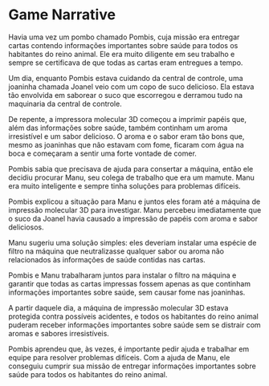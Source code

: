 # Game Narrative

Havia uma vez um pombo chamado Pombis, cuja missão era entregar cartas contendo informações importantes sobre saúde para todos os habitantes do reino animal. Ele era muito diligente em seu trabalho e sempre se certificava de que todas as cartas eram entregues a tempo.

Um dia, enquanto Pombis estava cuidando da central de controle, uma joaninha chamada Joanel veio com um copo de suco delicioso. Ela estava tão envolvida em saborear o suco que escorregou e derramou tudo na maquinaria da central de controle.

De repente, a impressora molecular 3D começou a imprimir papéis que, além das informações sobre saúde, também continham um aroma irresistível e um sabor delicioso. O aroma e o sabor eram tão bons que, mesmo as joaninhas que não estavam com fome, ficaram com água na boca e começaram a sentir uma forte vontade de comer.

Pombis sabia que precisava de ajuda para consertar a máquina, então ele decidiu procurar Manu, seu colega de trabalho que era um mamute. Manu era muito inteligente e sempre tinha soluções para problemas difíceis.

Pombis explicou a situação para Manu e juntos eles foram até a máquina de impressão molecular 3D para investigar. Manu percebeu imediatamente que o suco da Joanel havia causado a impressão de papéis com aroma e sabor deliciosos.

Manu sugeriu uma solução simples: eles deveriam instalar uma espécie de filtro na máquina que neutralizasse qualquer sabor ou aroma não relacionados às informações de saúde contidas nas cartas.

Pombis e Manu trabalharam juntos para instalar o filtro na máquina e garantir que todas as cartas impressas fossem apenas as que continham informações importantes sobre saúde, sem causar fome nas joaninhas.

A partir daquele dia, a máquina de impressão molecular 3D estava protegida contra possíveis acidentes, e todos os habitantes do reino animal puderam receber informações importantes sobre saúde sem se distrair com aromas e sabores irresistíveis.

Pombis aprendeu que, às vezes, é importante pedir ajuda e trabalhar em equipe para resolver problemas difíceis. Com a ajuda de Manu, ele conseguiu cumprir sua missão de entregar informações importantes sobre saúde para todos os habitantes do reino animal.